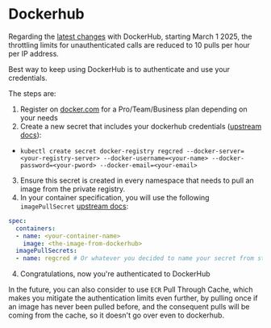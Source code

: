 # Dockerhub

Regarding the [latest changes](https://docs.docker.com/docker-hub/usage/) with DockerHub, starting March 1 2025, the throttling limits for unauthenticated calls are reduced to 10 pulls per hour per IP address.

Best way to keep using DockerHub is to authenticate and use your credentials.

The steps are:

1. Register on [docker.com](https://www.docker.com) for a Pro/Team/Business plan depending on your needs
2. Create a new secret that includes your dockerhub credentials ([upstream docs](https://kubernetes.io/docs/tasks/configure-pod-container/pull-image-private-registry/#create-a-secret-by-providing-credentials-on-the-command-line)):
  - `kubectl create secret docker-registry regcred --docker-server=<your-registry-server> --docker-username=<your-name> --docker-password=<your-pword> --docker-email=<your-email>`
3. Ensure this secret is created in every namespace that needs to pull an image from the private registry.
4. In your container specification, you will use the following `imagePullSecret` [upstream docs](https://kubernetes.io/docs/tasks/configure-pod-container/pull-image-private-registry/#create-a-pod-that-uses-your-secret):
```yaml
spec:
  containers:
  - name: <your-container-name>
    image: <the-image-from-dockerhub>
  imagePullSecrets:
  - name: regcred # Or whatever you decided to name your secret from step 2
```
4. Congratulations, now you're authenticated to DockerHub

In the future, you can also consider to use `ECR` Pull Through Cache, which makes you mitigate the authentication limits even further, by pulling once if an image has never been pulled before, and the consequent pulls will be coming from the cache, so it doesn't go over even to dockerhub.
